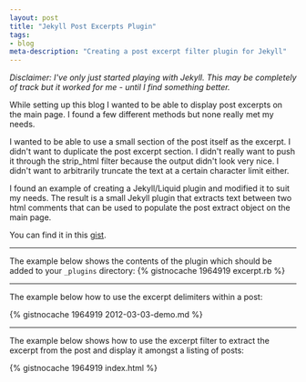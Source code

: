 ```yaml
---
layout: post
title: "Jekyll Post Excerpts Plugin"
tags: 
- blog
meta-description: "Creating a post excerpt filter plugin for Jekyll"
---
```


_Disclaimer: I've only just started playing with Jekyll. This may be completely of track but it worked for me - until I find something better._

<!-- excerpt start -->
While setting up this blog I wanted to be able to display post excerpts on the main page. I found a few different methods but none really met my needs.

I wanted to be able to use a small section of the post itself as the excerpt. I didn't want to duplicate the post excerpt section. I didn't really want to push it through the strip_html filter because the output didn't look very nice. I didn't want to arbitrarily truncate the text at a certain character limit either.

I found an example of creating a Jekyll/Liquid plugin and modified it to suit my needs. The result is a small Jekyll plugin that extracts text between two html comments that can be used to populate the post extract object on the main page. 

You can find it in this [gist](https://gist.github.com/1964919).
<!-- excerpt end -->

<hr />
The example below shows the contents of the plugin which should be added to your <code>_plugins</code> directory:
{% gistnocache 1964919 excerpt.rb %}

<hr />
The example below how to use the excerpt delimiters within a post:

{% gistnocache 1964919 2012-03-03-demo.md %}

<hr /> 
The example below shows how to use the excerpt filter to extract the excerpt from the post and display it amongst a listing of posts:

{% gistnocache 1964919 index.html %}


